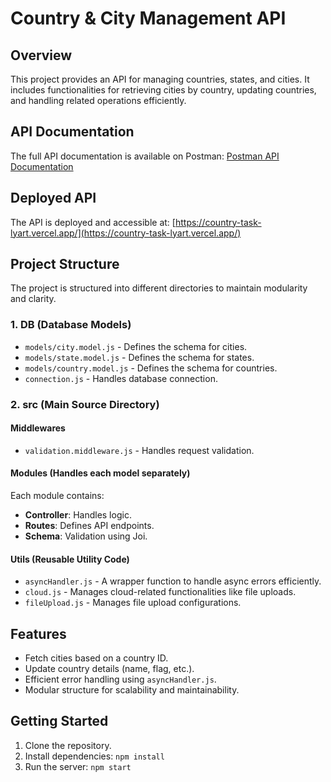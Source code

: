 # Country & City Management API

## Overview
This project provides an API for managing countries, states, and cities. It includes functionalities for retrieving cities by country, updating countries, and handling related operations efficiently.

## API Documentation
The full API documentation is available on Postman:
[Postman API Documentation](https://documenter.getpostman.com/view/26559151/2sAYdZtZTP#43fb5948-1dc7-46ee-a352-12156749d231)

## Deployed API
The API is deployed and accessible at:
[https://country-task-lyart.vercel.app/](https://country-task-lyart.vercel.app/)

## Project Structure
The project is structured into different directories to maintain modularity and clarity.

### 1. **DB (Database Models)**
   - `models/city.model.js` - Defines the schema for cities.
   - `models/state.model.js` - Defines the schema for states.
   - `models/country.model.js` - Defines the schema for countries.
   - `connection.js` - Handles database connection.

### 2. **src (Main Source Directory)**

#### **Middlewares**
   - `validation.middleware.js` - Handles request validation.

#### **Modules** (Handles each model separately)
Each module contains:
   - **Controller**: Handles  logic.
   - **Routes**: Defines API endpoints.
   - **Schema**: Validation using Joi.

#### **Utils (Reusable Utility Code)**
   - `asyncHandler.js` - A wrapper function to handle async errors efficiently.
   - `cloud.js` - Manages cloud-related functionalities like file uploads.
   - `fileUpload.js` - Manages file upload configurations.

## Features
- Fetch cities based on a country ID.
- Update country details (name, flag, etc.).
- Efficient error handling using `asyncHandler.js`.
- Modular structure for scalability and maintainability.

## Getting Started
1. Clone the repository.
2. Install dependencies: `npm install`
3. Run the server: `npm start`


